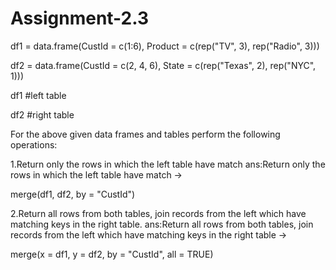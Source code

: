 # Assignment-2.3

df1 = data.frame(CustId = c(1:6), Product = c(rep("TV", 3), rep("Radio", 3)))

df2 = data.frame(CustId = c(2, 4, 6), State = c(rep("Texas", 2), rep("NYC", 1)))

df1 #left table

df2 #right table

For the above given data frames and tables perform the following operations:

1.Return only the rows in which the left table have match
ans:Return only the rows in which the left table have match ->

merge(df1, df2, by = "CustId")

2.Return all rows from both tables, join records from the left which have matching keys in the right table.
ans:Return all rows from both tables, join records from the left which have matching keys in the right table ->

merge(x = df1, y = df2, by = "CustId", all = TRUE)
